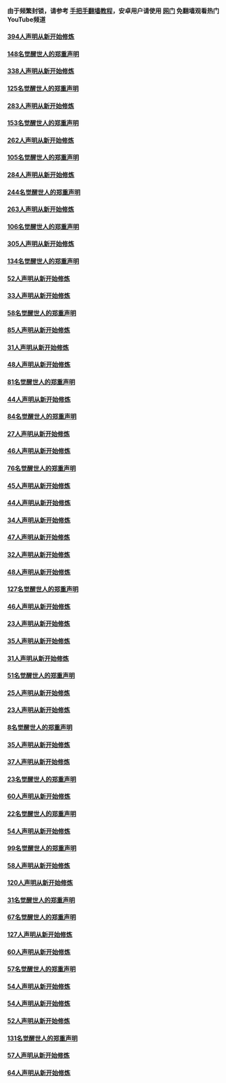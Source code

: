 #### 由于频繁封锁，请参考 [手把手翻墙教程](https://github.com/gfw-breaker/guides/wiki/)，安卓用户请使用 [网门](https://github.com/gfw-breaker/nogfw/blob/master/dl.md?t=05041401) 免翻墙观看热门YouTube频道 

#### [394人声明从新开始修炼](../pages/91/423914.md?t=05041401) 

#### [148名觉醒世人的郑重声明](../pages/91/423913.md?t=05041401) 

#### [338人声明从新开始修炼](../pages/91/423540.md?t=05041401) 

#### [125名觉醒世人的郑重声明](../pages/91/423539.md?t=05041401) 

#### [283人声明从新开始修炼](../pages/91/423296.md?t=05041401) 

#### [153名觉醒世人的郑重声明](../pages/91/423295.md?t=05041401) 

#### [262人声明从新开始修炼](../pages/91/423004.md?t=05041401) 

#### [105名觉醒世人的郑重声明](../pages/91/423003.md?t=05041401) 

#### [284人声明从新开始修炼](../pages/91/422707.md?t=05041401) 

#### [244名觉醒世人的郑重声明](../pages/91/422706.md?t=05041401) 

#### [263人声明从新开始修炼](../pages/91/422553.md?t=05041401) 

#### [106名觉醒世人的郑重声明](../pages/91/422552.md?t=05041401) 

#### [305人声明从新开始修炼](../pages/91/422153.md?t=05041401) 

#### [134名觉醒世人的郑重声明](../pages/91/422152.md?t=05041401) 

#### [52人声明从新开始修炼](../pages/91/421846.md?t=05041401) 

#### [33人声明从新开始修炼](../pages/91/421804.md?t=05041401) 

#### [58名觉醒世人的郑重声明](../pages/91/421845.md?t=05041401) 

#### [85人声明从新开始修炼](../pages/91/421769.md?t=05041401) 

#### [31人声明从新开始修炼](../pages/91/421763.md?t=05041401) 

#### [48人声明从新开始修炼](../pages/91/421605.md?t=05041401) 

#### [81名觉醒世人的郑重声明](../pages/91/421656.md?t=05041401) 

#### [44人声明从新开始修炼](../pages/91/421544.md?t=05041401) 

#### [84名觉醒世人的郑重声明](../pages/91/421543.md?t=05041401) 

#### [27人声明从新开始修炼](../pages/91/421465.md?t=05041401) 

#### [46人声明从新开始修炼](../pages/91/421454.md?t=05041401) 

#### [76名觉醒世人的郑重声明](../pages/91/421453.md?t=05041401) 

#### [45人声明从新开始修炼](../pages/91/421452.md?t=05041401) 

#### [44人声明从新开始修炼](../pages/91/421422.md?t=05041401) 

#### [34人声明从新开始修炼](../pages/91/421322.md?t=05041401) 

#### [47人声明从新开始修炼](../pages/91/421264.md?t=05041401) 

#### [32人声明从新开始修炼](../pages/91/421225.md?t=05041401) 

#### [48人声明从新开始修炼](../pages/91/421202.md?t=05041401) 

#### [127名觉醒世人的郑重声明](../pages/91/421224.md?t=05041401) 

#### [46人声明从新开始修炼](../pages/91/421203.md?t=05041401) 

#### [23人声明从新开始修炼](../pages/91/421138.md?t=05041401) 

#### [35人声明从新开始修炼](../pages/91/421122.md?t=05041401) 

#### [31人声明从新开始修炼](../pages/91/421081.md?t=05041401) 

#### [51名觉醒世人的郑重声明](../pages/91/421080.md?t=05041401) 

#### [25人声明从新开始修炼](../pages/91/421020.md?t=05041401) 

#### [23人声明从新开始修炼](../pages/91/420884.md?t=05041401) 

#### [8名觉醒世人的郑重声明](../pages/91/420883.md?t=05041401) 

#### [35人声明从新开始修炼](../pages/91/420809.md?t=05041401) 

#### [37人声明从新开始修炼](../pages/91/420766.md?t=05041401) 

#### [23名觉醒世人的郑重声明](../pages/91/420765.md?t=05041401) 

#### [60人声明从新开始修炼](../pages/91/420727.md?t=05041401) 

#### [22名觉醒世人的郑重声明](../pages/91/420726.md?t=05041401) 

#### [54人声明从新开始修炼](../pages/91/420529.md?t=05041401) 

#### [99名觉醒世人的郑重声明](../pages/91/420528.md?t=05041401) 

#### [58人声明从新开始修炼](../pages/91/420198.md?t=05041401) 

#### [120人声明从新开始修炼](../pages/91/420141.md?t=05041401) 

#### [31名觉醒世人的郑重声明](../pages/91/420197.md?t=05041401) 

#### [67名觉醒世人的郑重声明](../pages/91/420140.md?t=05041401) 

#### [127人声明从新开始修炼](../pages/91/420082.md?t=05041401) 

#### [60人声明从新开始修炼](../pages/91/420081.md?t=05041401) 

#### [57名觉醒世人的郑重声明](../pages/91/420080.md?t=05041401) 

#### [54人声明从新开始修炼](../pages/91/419533.md?t=05041401) 

#### [54人声明从新开始修炼](../pages/91/419532.md?t=05041401) 

#### [52人声明从新开始修炼](../pages/91/419531.md?t=05041401) 

#### [131名觉醒世人的郑重声明](../pages/91/419530.md?t=05041401) 

#### [57人声明从新开始修炼](../pages/91/419430.md?t=05041401) 

#### [64人声明从新开始修炼](../pages/91/419429.md?t=05041401) 


